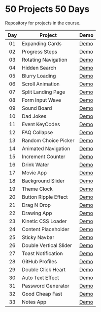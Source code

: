 # 50 Projects 50 Days

Repository for projects in the course.

| Day | Project                | Demo                                                                       |
| :-: | ---------------------- | -------------------------------------------------------------------------- |
| 01  | Expanding Cards        | [Demo](https://raubaca.github.io/50projects50days/expanding-cards/)        |
| 02  | Progress Steps         | [Demo](https://raubaca.github.io/50projects50days/progress-steps/)         |
| 03  | Rotating Navigation    | [Demo](https://raubaca.github.io/50projects50days/rotating-navigation/)    |
| 04  | Hidden Search          | [Demo](https://raubaca.github.io/50projects50days/hidden-search/)          |
| 05  | Blurry Loading         | [Demo](https://raubaca.github.io/50projects50days/blurry-loading/)         |
| 06  | Scroll Animation       | [Demo](https://raubaca.github.io/50projects50days/scroll-animation/)       |
| 07  | Split Landing Page     | [Demo](https://raubaca.github.io/50projects50days/split-landing-page/)     |
| 08  | Form Input Wave        | [Demo](https://raubaca.github.io/50projects50days/form-input-wave/)        |
| 09  | Sound Board            | [Demo](https://raubaca.github.io/50projects50days/sound-board/)            |
| 10  | Dad Jokes              | [Demo](https://raubaca.github.io/50projects50days/dad-jokes/)              |
| 11  | Event KeyCodes         | [Demo](https://raubaca.github.io/50projects50days/event-keycodes/)         |
| 12  | FAQ Collapse           | [Demo](https://raubaca.github.io/50projects50days/faq-collapse/)           |
| 13  | Random Choice Picker   | [Demo](https://raubaca.github.io/50projects50days/random-choice-picker/)   |
| 14  | Animated Navigation    | [Demo](https://raubaca.github.io/50projects50days/animated-navigation/)    |
| 15  | Increment Counter      | [Demo](https://raubaca.github.io/50projects50days/increment-counter/)      |
| 16  | Drink Water            | [Demo](https://raubaca.github.io/50projects50days/drink-water/)            |
| 17  | Movie App              | [Demo](https://raubaca.github.io/50projects50days/movie-app/)              |
| 18  | Background Slider      | [Demo](https://raubaca.github.io/50projects50days/background-slider/)      |
| 19  | Theme Clock            | [Demo](https://raubaca.github.io/50projects50days/theme-clock/)            |
| 20  | Button Ripple Effect   | [Demo](https://raubaca.github.io/50projects50days/button-ripple-effect/)   |
| 21  | Drag N Drop            | [Demo](https://raubaca.github.io/50projects50days/drag-n-drop/)            |
| 22  | Drawing App            | [Demo](https://raubaca.github.io/50projects50days/drawing-app/)            |
| 23  | Kinetic CSS Loader     | [Demo](https://raubaca.github.io/50projects50days/kinetic-css-loader/)     |
| 24  | Content Placeholder    | [Demo](https://raubaca.github.io/50projects50days/content-placeholder/)    |
| 25  | Sticky Navbar          | [Demo](https://raubaca.github.io/50projects50days/sticky-navbar/)          |
| 26  | Double Vertical Slider | [Demo](https://raubaca.github.io/50projects50days/double-vertical-slider/) |
| 27  | Toast Notification     | [Demo](https://raubaca.github.io/50projects50days/toast-notification/)     |
| 28  | GitHub Profiles        | [Demo](https://raubaca.github.io/50projects50days/github-profiles/)        |
| 29  | Double Click Heart     | [Demo](https://raubaca.github.io/50projects50days/double-click-heart/)     |
| 30  | Auto Text Effect       | [Demo](https://raubaca.github.io/50projects50days/auto-text-effect/)       |
| 31  | Password Generator     | [Demo](https://raubaca.github.io/50projects50days/password-generator/)     |
| 32  | Good Cheap Fast        | [Demo](https://raubaca.github.io/50projects50days/good-cheap-fast/)        |
| 33  | Notes App              | [Demo](https://raubaca.github.io/50projects50days/notes-app/)              |
